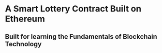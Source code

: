 # A Smart Lottery Contract Built on Ethereum

## Built for learning the Fundamentals of Blockchain Technology
